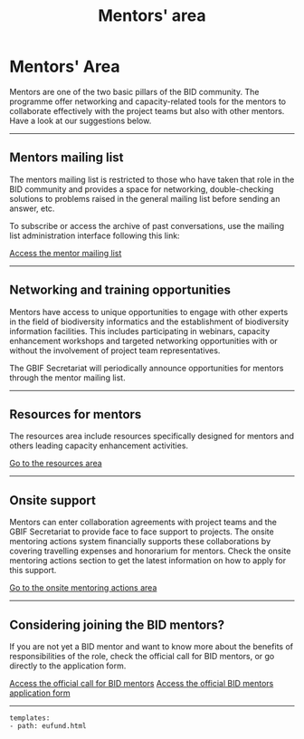 ﻿---
title: Mentors' area
description:  Description.
category: Community
subCategory: Mentoring 
image: /images/Zebras_Cropped.jpg
imageTitle: Zebras. By Marieke Kuijpers via freeimages.com. Freeimages content license.
imageLink: http://www.freeimages.com/photo/zebra-in-black-white-1381687
---
# Mentors' Area

Mentors are one of the two basic pillars of the BID community. The programme offer networking and capacity-related tools for the mentors to collaborate effectively with the project teams but also with other mentors. Have a look at our suggestions below.

-----------

## Mentors mailing list

The mentors mailing list is restricted to those who have taken that role in the BID community and provides a space for networking, double-checking solutions to problems raised in the general mailing list before sending an answer, etc.

To subscribe or access the archive of past conversations, use the mailing list administration interface following this link:

[Access the mentor mailing list](http://lists.gbif.org/mailman/listinfo/bid-mentors)

-----------

## Networking and training opportunities

Mentors have access to unique opportunities to engage with other experts in the field of biodiversity informatics and the establishment of biodiversity information facilities. This includes participating in webinars, capacity enhancement workshops and targeted networking opportunities with or without the involvement of project team representatives. 

The GBIF Secretariat will periodically announce opportunities for mentors through the mentor mailing list.

-----------

## Resources for mentors

The resources area include resources specifically designed for mentors and others leading capacity enhancement activities.

[Go to the resources area](http://bid.gbif.org/)

-----------

## Onsite support

Mentors can enter collaboration agreements with project teams and the GBIF Secretariat to provide face to face support to projects. The onsite mentoring actions system financially supports these collaborations by covering travelling expenses and honorarium for mentors. Check the onsite mentoring actions section to get the latest information on how to apply for this support.

[Go to the onsite mentoring actions area](http://bid.gbif.org/)

-----------

## Considering joining the BID mentors?

If you are not yet a BID mentor and want to know more about the benefits of responsibilities of the role, check the official call for BID mentors, or go directly to the application form.

[Access the official call for BID mentors](http://bid.gbif.org/)
[Access the official BID mentors application form](https://docs.google.com/forms/d/1R3EmHdZxt6ZoTJ9e43SeOG7Rl3awNidaLN-pdmbCFZQ/viewform)

-----------


```styledYaml
templates:
- path: eufund.html
```